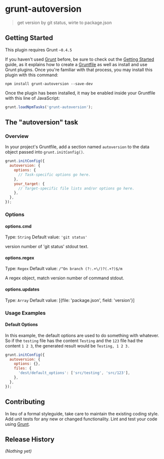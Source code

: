 # grunt-autoversion

> get version by git status, wirte to package.json

## Getting Started
This plugin requires Grunt `~0.4.5`

If you haven't used [Grunt](http://gruntjs.com/) before, be sure to check out the [Getting Started](http://gruntjs.com/getting-started) guide, as it explains how to create a [Gruntfile](http://gruntjs.com/sample-gruntfile) as well as install and use Grunt plugins. Once you're familiar with that process, you may install this plugin with this command:

```shell
npm install grunt-autoversion --save-dev
```

Once the plugin has been installed, it may be enabled inside your Gruntfile with this line of JavaScript:

```js
grunt.loadNpmTasks('grunt-autoversion');
```

## The "autoversion" task

### Overview
In your project's Gruntfile, add a section named `autoversion` to the data object passed into `grunt.initConfig()`.

```js
grunt.initConfig({
  autoversion: {
    options: {
      // Task-specific options go here.
    },
    your_target: {
      // Target-specific file lists and/or options go here.
    },
  },
});
```

### Options

#### options.cmd
Type: `String`
Default value: `'git status'`

version number of 'git status' stdout text.

#### options.regex
Type: `Regex`
Default value: `/^On branch (?:.+\/)?(.+?)$/m`

A regex object, match version number of command stdout.

#### options.updates
Type: `Array`
Default value: [{file: 'package.json', field: 'version'}]

### Usage Examples

#### Default Options
In this example, the default options are used to do something with whatever. So if the `testing` file has the content `Testing` and the `123` file had the content `1 2 3`, the generated result would be `Testing, 1 2 3.`

```js
grunt.initConfig({
  autoversion: {
    options: {},
    files: {
      'dest/default_options': ['src/testing', 'src/123'],
    },
  },
});
```


## Contributing
In lieu of a formal styleguide, take care to maintain the existing coding style. Add unit tests for any new or changed functionality. Lint and test your code using [Grunt](http://gruntjs.com/).

## Release History
_(Nothing yet)_
